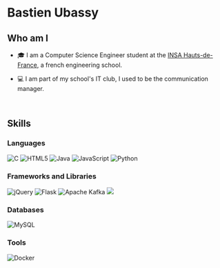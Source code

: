 # Bastien Ubassy

## Who am I

- 🎓 I am a Computer Science Engineer student at the <a href = "https://www.insa-hautsdefrance.fr/en">INSA Hauts-de-France</a>, a french engineering school.

- 💻 I am part of my school's IT club, I used to be the communication manager.


<br>

## Skills

### Languages

![C](https://img.shields.io/badge/c-%2300599C.svg?style=for-the-badge&logo=c&logoColor=white)
![HTML5](https://img.shields.io/badge/html5-%23E34F26.svg?style=for-the-badge&logo=html5&logoColor=white)
![Java](https://img.shields.io/badge/java-%23ED8B00.svg?style=for-the-badge&logo=openjdk&logoColor=white)
![JavaScript](https://img.shields.io/badge/javascript-%23323330.svg?style=for-the-badge&logo=javascript&logoColor=%23F7DF1E)
![Python](https://img.shields.io/badge/python-3670A0?style=for-the-badge&logo=python&logoColor=ffdd54)

### Frameworks and Libraries

![jQuery](https://img.shields.io/badge/jquery-%230769AD.svg?style=for-the-badge&logo=jquery&logoColor=white)
![Flask](https://img.shields.io/badge/flask-%23000.svg?style=for-the-badge&logo=flask&logoColor=white)
![Apache Kafka](https://img.shields.io/badge/Apache%20Kafka-000?style=for-the-badge&logo=apachekafka)
![](https://img.shields.io/badge/Angular-%23EB3435?style=for-the-badge&logo=angular)

### Databases

![MySQL](https://img.shields.io/badge/mysql-4479A1.svg?style=for-the-badge&logo=mysql&logoColor=white)

### Tools

![Docker](https://img.shields.io/badge/docker-%230db7ed.svg?style=for-the-badge&logo=docker&logoColor=white)
